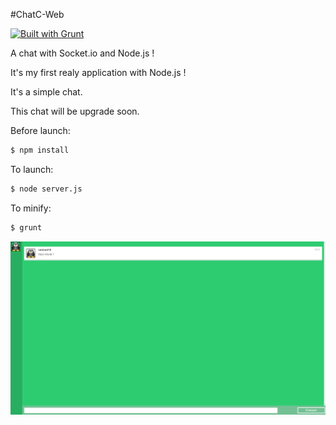 #ChatC-Web

[![Built with Grunt](https://cdn.gruntjs.com/builtwith.png)](http://gruntjs.com/)

A chat with Socket.io and Node.js !

It's my first realy application with Node.js !

It's a simple chat.

This chat will be upgrade soon.

Before launch:

```bash
$ npm install
```

To launch:

```bash
$ node server.js
```

To minify:

```bash
$ grunt
```

![](demo.png)
